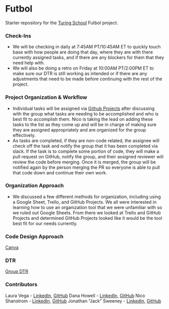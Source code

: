 # Futbol

Starter repository for the [Turing School](https://turing.io/) Futbol project.

### Check-Ins
- We will be checking in daily at 7:45AM PT/10:45AM ET to quickly touch base with how people are doing that day, where they are with there currently assigned tasks, and if there are any blockers for them that they need help with.
- We will also be doing a retro on Friday at 10:00AM PT/2:00PM ET to make sure our DTR is still working as intended or if there are any adjustments that need to be made before continuing with the rest of the project.

### Project Organization & Workflow
- Individual tasks will be assigned via [Github Projects](https://github.com/users/DHowell1150/projects/3/views/1) after discussing with the group what tasks are needing to be accomplished and who is best fit to accomplish them. Nico is taking the lead on adding these tasks to the list as they come up and will be in charge of making sure they are assigned appropriately and are organized for the group effectively.
- As tasks are completed, if they are non-code related, the assignee will check off the task and notify the group that it has been completed via slack. If the task is to complete some portion of code, they will make a pull request on GitHub, notify the group, and their assigned reviewer will review the code before merging. Once it is merged, the group will be notified again by the person merging the PR so everyone is able to pull that code down and continue their own work.

### Organization Approach
- We discussed a few different methods for organization, including using a Google Sheet, Trello, and GitHub Projects. We all were interested in learning how to use an organization tool that we were unfamiliar with so we ruled out Google Sheets. From there we looked at Trello and GitHub Projects and determined GitHub Projects looked like it would be the tool best fit for our needs currently.

### Code Design Approach
[Canva](https://www.canva.com/design/DAF5hozI-HI/KIzvIfKEuFoYd0hTspB1bg/edit?utm_content=DAF5hozI-HI&utm_campaign=designshare&utm_medium=link2&utm_source=sharebutton)

### DTR
[Group DTR](https://docs.google.com/document/d/1r18JYnTE0ZsJ7nLsurbRqqlGimMz_gRPAR-J8zRibjQ/edit)

### Contributors
Laura Vega - [LinkedIn](https://www.linkedin.com/in/laura-r-vega-v-71b61b119/?utm_source=share&utm_campaign=share_via&utm_content=profile&utm_medium=ios_app), [GitHub](https://github.com/laurarvegav)
Dana Howell - [LinkedIn](https://www.linkedin.com/in/dana-howell-204340211/), [GitHub](https://github.com/DHowell1150)
Nico Shanstrom - [LinkedIn](https://www.linkedin.com/in/nico-shanstrom-bb9b2960/?utm_source=share&utm_campaign=share_via&utm_content=profile&utm_medium=ios_app), [GitHub](https://github.com/NicoShanstrom)
Jonathan “Jack” Sweeney - [LinkedIn](https://www.linkedin.com/in/jonathan-sweeney-024043274/), [GitHub](https://github.com/JackCSweeney)
